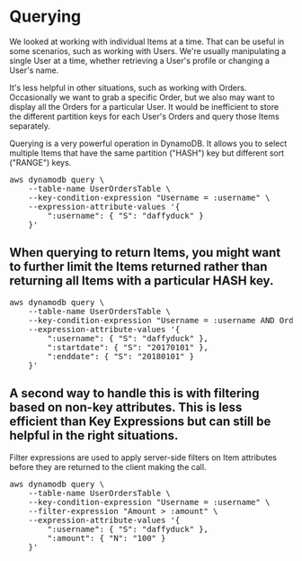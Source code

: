 
# Querying

We looked at working with individual Items at a time. That can be useful in some scenarios, such as working with Users. We're usually manipulating a single User at a time, whether retrieving a User's profile or changing a User's name.

It's less helpful in other situations, such as working with Orders. Occasionally we want to grab a specific Order, but we also may want to display all the Orders for a particular User. It would be inefficient to store the different partition keys for each User's Orders and query those Items separately.

Querying is a very powerful operation in DynamoDB. It allows you to select multiple Items that have the same partition ("HASH") key but different sort ("RANGE") keys.
<pre>
aws dynamodb query \
    --table-name UserOrdersTable \
    --key-condition-expression "Username = :username" \
    --expression-attribute-values '{
        ":username": { "S": "daffyduck" }
    }'</pre>

## When querying to return Items, you might want to further limit the Items returned rather than returning all Items with a particular HASH key.
<pre>
aws dynamodb query \
    --table-name UserOrdersTable \
    --key-condition-expression "Username = :username AND OrderId BETWEEN :startdate AND :enddate" \
    --expression-attribute-values '{
        ":username": { "S": "daffyduck" },
        ":startdate": { "S": "20170101" },
        ":enddate": { "S": "20180101" }
    }'</pre>

## A second way to handle this is with filtering based on non-key attributes. This is less efficient than Key Expressions but can still be helpful in the right situations.

Filter expressions are used to apply server-side filters on Item attributes before they are returned to the client making the call.
<pre>
aws dynamodb query \
    --table-name UserOrdersTable \
    --key-condition-expression "Username = :username" \
    --filter-expression "Amount > :amount" \
    --expression-attribute-values '{
        ":username": { "S": "daffyduck" },
        ":amount": { "N": "100" }
    }'</pre>